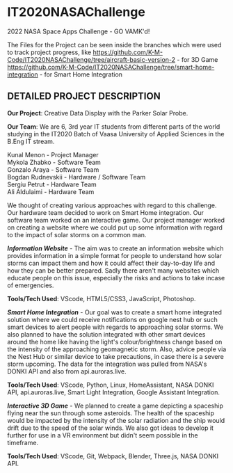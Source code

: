 # IT2020NASAChallenge
2022 NASA Space Apps Challenge - GO VAMK'd!

The Files for the Project can be seen inside the branches which were used to track project progress, like
https://github.com/K-M-Code/IT2020NASAChallenge/tree/aircraft-basic-version-2 - for 3D Game
https://github.com/K-M-Code/IT2020NASAChallenge/tree/smart-home-integration - for Smart Home Integration



## DETAILED PROJECT DESCRIPTION
**Our Project**: Creative Data Display with the Parker Solar Probe.

**Our Team**: We are 6, 3rd year IT students from different parts of the world studying in the IT2020 Batch of Vaasa University of Applied Sciences in the B.Eng IT stream.

Kunal Menon - Project Manager  
Mykola Zhabko - Software Team  
Gonzalo Araya - Software Team  
Bogdan Rudnevskii - Hardware / Software Team  
Sergiu Petrut - Hardware Team  
Ali Aldulaimi - Hardware Team  

We thought of creating various approaches with regard to this challenge. Our hardware team decided to work on Smart Home integration. Our software team worked on an interactive game. Our project manager worked on creating a website where we could put up some information with regard to the impact of solar storms on a common man.


***Information Website*** - The aim was to create an information website which provides information in a simple format for people to understand how solar storms can impact them and how it could affect their day-to-day life and how they can be better prepared. Sadly there aren't many websites which educate people on this issue, especially the risks and actions to take incase of emergencies.

**Tools/Tech Used**: VScode, HTML5/CSS3, JavaScript, Photoshop.


***Smart Home Integration*** - Our goal was to create a smart home integrated solution where we could receive notifications on google nest hub or such smart devices to alert people with regards to approaching solar storms. We also planned to have the solution integrated with other smart devices around the home like having the light's colour/brightness change based on the intensity of the approaching geomagnetic storm. Also, advice people via the Nest Hub or similar device to take precautions, in case there is a severe storm upcoming. The data for the integration was pulled from NASA's DONKI API and also from api.auroras.live.

**Tools/Tech Used**: VScode, Python, Linux, HomeAssistant, NASA DONKI API, api.auroras.live, Smart Light Integration, Google Assistant Integration.


***Interactive 3D Game*** - We planned to create a game depicting a spaceship flying near the sun through some asteroids. The health of the spaceship would be impacted by the intensity of the solar radiation and the ship would drift due to the speed of the solar winds. We also got ideas to develop it further for use in a VR environment but didn't seem possible in the timeframe.

**Tools/Tech Used**: VScode, Git, Webpack, Blender, Three.js, NASA DONKI API.

